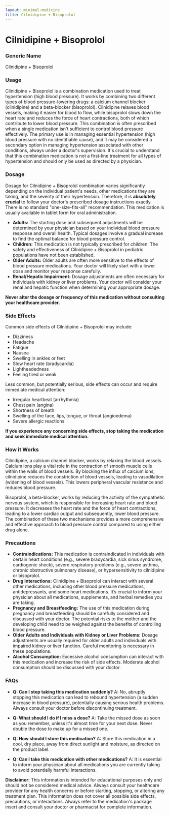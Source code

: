 ```yaml
---
layout: minimal-medicine
title: Cilnidipine + Bisoprolol
---
```


# Cilnidipine + Bisoprolol
### Generic Name

Cilnidipine + Bisoprolol


### Usage

Cilnidipine + Bisoprolol is a combination medication used to treat hypertension (high blood pressure).  It works by combining two different types of blood pressure-lowering drugs: a calcium channel blocker (cilnidipine) and a beta-blocker (bisoprolol).  Cilnidipine relaxes blood vessels, making it easier for blood to flow, while bisoprolol slows down the heart rate and reduces the force of heart contractions, both of which contribute to lower blood pressure.  This combination is often prescribed when a single medication isn't sufficient to control blood pressure effectively.  The primary use is in managing essential hypertension (high blood pressure with no identifiable cause), and it may be considered a secondary option in managing hypertension associated with other conditions, always under a doctor's supervision.  It's crucial to understand that this combination medication is not a first-line treatment for all types of hypertension and should only be used as directed by a physician.

### Dosage

Dosage for Cilnidipine + Bisoprolol combination varies significantly depending on the individual patient's needs, other medications they are taking, and the severity of their hypertension.  Therefore, it is **absolutely crucial** to follow your doctor's prescribed dosage instructions exactly.  There is no standard "one-size-fits-all" recommendation. This medication is usually available in tablet form for oral administration.

* **Adults:** The starting dose and subsequent adjustments will be determined by your physician based on your individual blood pressure response and overall health. Typical dosages involve a gradual increase to find the optimal balance for blood pressure control.
* **Children:** This medication is not typically prescribed for children.  The safety and effectiveness of Cilnidipine + Bisoprolol in pediatric populations have not been established.
* **Older Adults:**  Older adults are often more sensitive to the effects of blood pressure medications.  Your doctor will likely start with a lower dose and monitor your response carefully.
* **Renal/Hepatic Impairment:** Dosage adjustments are often necessary for individuals with kidney or liver problems.  Your doctor will consider your renal and hepatic function when determining your appropriate dosage.

**Never alter the dosage or frequency of this medication without consulting your healthcare provider.**

### Side Effects

Common side effects of Cilnidipine + Bisoprolol may include:

* Dizziness
* Headache
* Fatigue
* Nausea
* Swelling in ankles or feet
* Slow heart rate (bradycardia)
* Lightheadedness
* Feeling tired or weak


Less common, but potentially serious, side effects can occur and require immediate medical attention:

* Irregular heartbeat (arrhythmia)
* Chest pain (angina)
* Shortness of breath
* Swelling of the face, lips, tongue, or throat (angioedema)
* Severe allergic reactions

**If you experience any concerning side effects, stop taking the medication and seek immediate medical attention.**


### How it Works

Cilnidipine, a calcium channel blocker, works by relaxing the blood vessels. Calcium ions play a vital role in the contraction of smooth muscle cells within the walls of blood vessels.  By blocking the influx of calcium ions, cilnidipine reduces the constriction of blood vessels, leading to vasodilation (widening of blood vessels).  This lowers peripheral vascular resistance and reduces blood pressure.

Bisoprolol, a beta-blocker, works by reducing the activity of the sympathetic nervous system, which is responsible for increasing heart rate and blood pressure.  It decreases the heart rate and the force of heart contractions, leading to a lower cardiac output and subsequently, lower blood pressure.  The combination of these two mechanisms provides a more comprehensive and effective approach to blood pressure control compared to using either drug alone.


### Precautions

* **Contraindications:**  This medication is contraindicated in individuals with certain heart conditions (e.g., severe bradycardia, sick sinus syndrome, cardiogenic shock), severe respiratory problems (e.g., severe asthma, chronic obstructive pulmonary disease), or hypersensitivity to cilnidipine or bisoprolol.
* **Drug Interactions:** Cilnidipine + Bisoprolol can interact with several other medications, including other blood pressure medications, antidepressants, and some heart medications. It’s crucial to inform your physician about all medications, supplements, and herbal remedies you are taking.
* **Pregnancy and Breastfeeding:**  The use of this medication during pregnancy and breastfeeding should be carefully considered and discussed with your doctor.  The potential risks to the mother and the developing child need to be weighed against the benefits of controlling blood pressure.
* **Older Adults and Individuals with Kidney or Liver Problems:** Dosage adjustments are usually required for older adults and individuals with impaired kidney or liver function.  Careful monitoring is necessary in these populations.
* **Alcohol Consumption:**  Excessive alcohol consumption can interact with this medication and increase the risk of side effects.  Moderate alcohol consumption should be discussed with your doctor.

### FAQs

* **Q: Can I stop taking this medication suddenly?**  A: No, abruptly stopping this medication can lead to rebound hypertension (a sudden increase in blood pressure), potentially causing serious health problems. Always consult your doctor before discontinuing treatment.

* **Q: What should I do if I miss a dose?**  A: Take the missed dose as soon as you remember, unless it's almost time for your next dose.  Never double the dose to make up for a missed one.

* **Q: How should I store this medication?**  A: Store this medication in a cool, dry place, away from direct sunlight and moisture, as directed on the product label.

* **Q: Can I take this medication with other medications?** A:  It is essential to inform your physician about all medications you are currently taking to avoid potentially harmful interactions.


**Disclaimer:** This information is intended for educational purposes only and should not be considered medical advice.  Always consult your healthcare provider for any health concerns or before starting, stopping, or altering any treatment plan.  This information does not cover all possible side effects, precautions, or interactions.  Always refer to the medication's package insert and consult your doctor or pharmacist for complete information.
